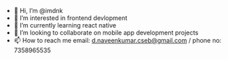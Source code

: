 - 👋 Hi, I’m @imdnk
- 👀 I’m interested in frontend devlopment
- 🌱 I’m currently learning react native
- 💞️ I’m looking to collaborate on mobile app development projects
- 📫 How to reach me email: d.naveenkumar.cseb@gmail.com / phone no: 7358965535

<!---
imdnk/imdnk is a ✨ special ✨ repository because its `README.md` (this file) appears on your GitHub profile.
You can click the Preview link to take a look at your changes.
--->
